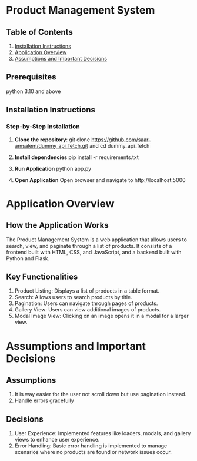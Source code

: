 # Product Management System

## Table of Contents
1. [Installation Instructions](#installation-instructions)
2. [Application Overview](#application-overview)
3. [Assumptions and Important Decisions](#assumptions-and-important-decisions)

## Prerequisites
python 3.10 and above

## Installation Instructions
### Step-by-Step Installation

1. **Clone the repository**:
   git clone https://github.com/saar-amsalem/dummy_api_fetch.git
   and cd dummy_api_fetch

2. **Install dependencies**
   pip install -r requirements.txt

3. **Run Application**
  python app.py

4. **Open Application**
   Open browser and navigate to http://localhost:5000

# Application Overview
## How the Application Works
The Product Management System is a web application that allows users to search, view, and paginate through a list of products. It consists of a frontend built with HTML, CSS, and JavaScript, and a backend built with Python and Flask.

## Key Functionalities
1. Product Listing: Displays a list of products in a table format.
2. Search: Allows users to search products by title.
3. Pagination: Users can navigate through pages of products.
4. Gallery View: Users can view additional images of products.
5. Modal Image View: Clicking on an image opens it in a modal for a larger view.

# Assumptions and Important Decisions
## Assumptions
1. It is way easier for the user not scroll down but use pagination instead.
2. Handle errors gracefully

## Decisions
1. User Experience: Implemented features like loaders, modals, and gallery views to enhance user experience.
2. Error Handling: Basic error handling is implemented to manage scenarios where no products are found or network issues occur.
